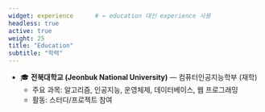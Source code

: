 ```yaml
---
widget: experience      # ← education 대신 experience 사용
headless: true
active: true
weight: 25
title: "Education"
subtitle: "학력"
---
```


- 🎓 **전북대학교 (Jeonbuk National University)** — 컴퓨터인공지능학부 (재학)
  - 주요 과목: 알고리즘, 인공지능, 운영체제, 데이터베이스, 웹 프로그래밍
  - 활동: 스터디/프로젝트 참여
